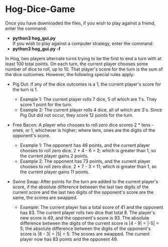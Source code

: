 # Hog-Dice-Game

Once you have downloaded the files, if you wish to play against a friend, enter the command: 
* **python3 hog_gui.py**<br/>If you wish to play against a computer strategy, enter the command: 
* **python3 hog_gui.py -f** 

In Hog, two players alternate turns trying to be the first to end a turn with at least 100 total points. On each turn, the current player chooses some number of dice to roll, up to 10. That player's score for the turn is the sum of the dice outcomes. However, the following special rules apply:

* Pig Out: If any of the dice outcomes is a 1, the current player's score for the turn is 1.
  * Example 1: The current player rolls 7 dice, 5 of which are 1's. They score 1 point for the turn.
  * Example 2: The current player rolls 4 dice, all of which are 3's. Since Pig Out did not occur, they score 12 points for the turn.

* Free Bacon: A player who chooses to roll zero dice scores 2 * tens - ones, or 1, whichever is higher; where tens, ones are the digits of the opponent's score.
  * Example 1: The opponent has 46 points, and the current player chooses to roll zero dice. 2 * 4 - 6 = 2; which is greater than 1, so the     current player gains 2 points.
  * Example 2: The opponent has 73 points, and the current player chooses to roll zero dice. 2 * 7 - 3 = 11; which is greater than 1, so       the current player gains 11 points.
 
* Swine Swap: After points for the turn are added to the current player's score, if the absolute difference between the last two digits of the current score and the last two digits of the opponent's score are the same, the scores are swapped.
  * Example: The current player has a total score of 41 and the opponent has 83. The current player rolls two dice that total 8. The  player's   new score is 49, and the opponent's score is 83. The absolute difference between the digits of the current score is |4 - 9| = |-5| = 5;     the absolute difference between the digits of the opponent's score is |8 - 3| = |5| = 5. The scores are swapped. The current player now     has 83 points and the opponent 49.
  

